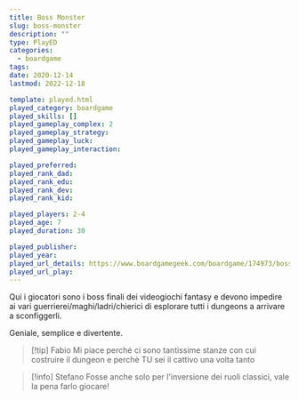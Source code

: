 ```yaml
---
title: Boss Monster
slug: boss-monster
description: ""
type: PlayED
categories:
  - boardgame
tags:
date: 2020-12-14
lastmod: 2022-12-18

template: played.html
played_category: boardgame
played_skills: []
played_gameplay_complex: 2
played_gameplay_strategy: 
played_gameplay_luck: 
played_gameplay_interaction: 

played_preferred: 
played_rank_dad: 
played_rank_edu: 
played_rank_dev: 
played_rank_kid: 

played_players: 2-4
played_age: 7
played_duration: 30

played_publisher: 
played_year: 
played_url_details: https://www.boardgamegeek.com/boardgame/174973/boss-monster-2-next-level
played_url_play: 
---
```


Qui i giocatori sono i boss finali dei videogiochi fantasy e devono impedire ai vari guerrierei/maghi/ladri/chierici di esplorare tutti i dungeons a arrivare a sconfiggerli.

Geniale, semplice e divertente.

> [!tip] Fabio
> Mi piace perché ci sono tantissime stanze con cui costruire il dungeon e perchè TU sei il cattivo una volta tanto

> [!info] Stefano
> Fosse anche solo per l'inversione dei ruoli classici, vale la pena farlo giocare!


